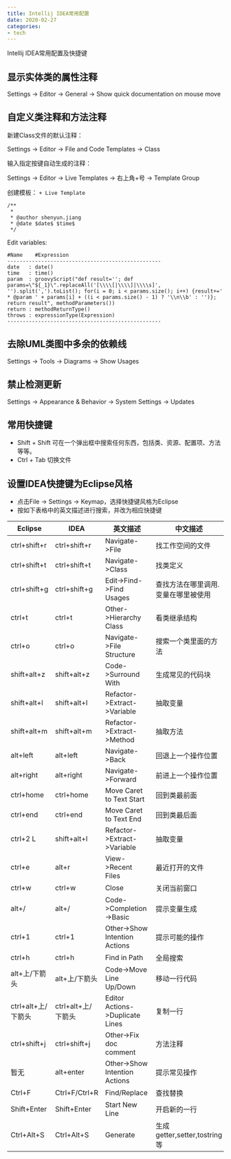 ```yaml
---
title: Intellij IDEA常用配置
date: 2020-02-27
categories:
- tech
---
```


Intellij IDEA常用配置及快捷键

<!-- more -->

## 显示实体类的属性注释
Settings -> Editor -> General -> Show quick documentation on mouse move

## 自定义类注释和方法注释
新建Class文件的默认注释：

Settings -> Editor -> File and Code Templates -> Class

输入指定按键自动生成的注释：

Settings -> Editor -> Live Templates -> 右上角+号 -> Template Group

创建模板： `+ Live Template`
```
/**
 *
 * @author shenyun.jiang
 * @date $date$ $time$
 */
```
Edit variables:
```
#Name    #Expression
--------------------------------------------------
date   : date()
time   : time()
param  : groovyScript("def result=''; def params=\"${_1}\".replaceAll('[\\\\[|\\\\]|\\\\s]', '').split(',').toList(); for(i = 0; i < params.size(); i++) {result+=' * @param ' + params[i] + ((i < params.size() - 1) ? '\\n\\b' : '')}; return result", methodParameters())
return : methodReturnType()
throws : expressionType(Expression)
--------------------------------------------------
```

## 去除UML类图中多余的依赖线
Settings -> Tools -> Diagrams -> Show Usages

## 禁止检测更新
Settings -> Appearance & Behavior -> System Settings -> Updates

## 常用快捷键
+ Shift + Shift 可在一个弹出框中搜索任何东西，包括类、资源、配置项、方法等等。
+ Ctrl + Tab 切换文件

## 设置IDEA快捷键为Eclipse风格

- 点击File -> Settings -> Keymap，选择快捷键风格为Eclipse
- 按如下表格中的英文描述进行搜索，并改为相应快捷键

| Eclipse            | IDEA               | 英文描述                        | 中文描述                            |
| ------------------ | ------------------ | ------------------------------- | ----------------------------------- |
| ctrl+shift+r       | ctrl+shift+r       | Navigate->File                  | 找工作空间的文件                    |
| ctrl+shift+t       | ctrl+shift+t       | Navigate->Class                 | 找类定义                            |
| ctrl+shift+g       | ctrl+shift+g       | Edit->Find->Find Usages         | 查找方法在哪里调用.变量在哪里被使用 |
| ctrl+t             | ctrl+t             | Other->Hierarchy Class          | 看类继承结构                        |
| ctrl+o             | ctrl+o             | Navigate->File Structure        | 搜索一个类里面的方法                |
| shift+alt+z        | shift+alt+z        | Code->Surround With             | 生成常见的代码块                    |
| shift+alt+l        | shift+alt+l        | Refactor->Extract->Variable     | 抽取变量                            |
| shift+alt+m        | shift+alt+m        | Refactor->Extract->Method       | 抽取方法                            |
| alt+left           | alt+left           | Navigate->Back                  | 回退上一个操作位置                  |
| alt+right          | alt+right          | Navigate->Forward               | 前进上一个操作位置                  |
| ctrl+home          | ctrl+home          | Move Caret to Text Start        | 回到类最前面                        |
| ctrl+end           | ctrl+end           | Move Caret to Text End          | 回到类最后面                        |
| ctrl+2 L           | shift+alt+l        | Refactor->Extract->Variable     | 抽取变量                            |
| ctrl+e             | alt+r              | View->Recent Files              | 最近打开的文件                      |
| ctrl+w             | ctrl+w             | Close                           | 关闭当前窗口                        |
| alt+/              | alt+/              | Code->Completion->Basic         | 提示变量生成                        |
| ctrl+1             | ctrl+1             | Other->Show Intention Actions   | 提示可能的操作                      |
| ctrl+h             | ctrl+h             | Find in Path                    | 全局搜索                            |
| alt+上/下箭头      | alt+上/下箭头      | Code->Move Line Up/Down         | 移动一行代码                        |
| ctrl+alt+上/下箭头 | ctrl+alt+上/下箭头 | Editor Actions->Duplicate Lines | 复制一行                            |
| ctrl+shift+j       | ctrl+shift+j       | Other->Fix doc comment          | 方法注释                            |
| 暂无               | alt+enter          | Other->Show Intention Actions   | 提示常见操作                        |
| Ctrl+F             | Ctrl+F/Ctrl+R      | Find/Replace                    | 查找替换                            |
| Shift+Enter        | Shift+Enter        | Start New Line                  | 开启新的一行                        |
| Ctrl+Alt+S         | Ctrl+Alt+S         | Generate                        | 生成getter,setter,tostring等        |